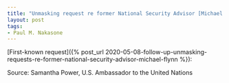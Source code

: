 ```yaml
---
title: "Unmasking request re former National Security Advisor [Michael Flynn]"
layout: post
tags:
- Paul M. Nakasone
---
```


[First-known request]({% post_url 2020-05-08-follow-up-unmasking-requests-re-former-national-security-advisor-michael-flynn %}):

Source: Samantha Power, U.S. Ambassador to the United Nations
